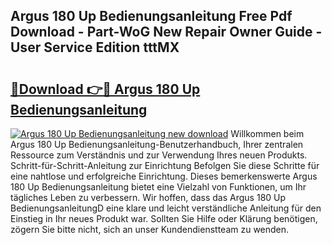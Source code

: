 ## Argus 180 Up Bedienungsanleitung Free Pdf Download - Part-WoG New Repair Owner Guide - User Service Edition tttMX

# <h2><a href="http://df0yj07.blite.top/?on=Argus+180+Up+Bedienungsanleitung">🔗Download 👉🔴 Argus 180 Up Bedienungsanleitung</a></h2>

[![Argus 180 Up Bedienungsanleitung new download](https://i.imgur.com/lujVjoI.png)](http://df0yj07.blite.top/?on=Argus+180+Up+Bedienungsanleitung)
Willkommen beim Argus 180 Up Bedienungsanleitung-Benutzerhandbuch, Ihrer zentralen Ressource zum Verständnis und zur Verwendung Ihres neuen Produkts. Schritt-für-Schritt-Anleitung zur Einrichtung Befolgen Sie diese Schritte für eine nahtlose und erfolgreiche Einrichtung. Dieses bemerkenswerte Argus 180 Up Bedienungsanleitung bietet eine Vielzahl von Funktionen, um Ihr tägliches Leben zu verbessern. Wir hoffen, dass das Argus 180 Up BedienungsanleitungD eine klare und leicht verständliche Anleitung für den Einstieg in Ihr neues Produkt war. Sollten Sie Hilfe oder Klärung benötigen, zögern Sie bitte nicht, sich an unser Kundendienstteam zu wenden.
